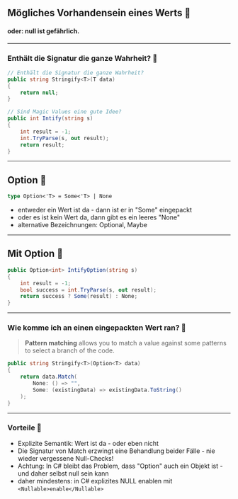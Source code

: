 ## Mögliches Vorhandensein eines Werts 🧑

#### oder: null ist gefährlich.

----

### Enthält die Signatur die ganze Wahrheit? 🧑

```csharp
// Enthält die Signatur die ganze Wahrheit?
public string Stringify<T>(T data)
{
    return null;
}
```

```csharp
// Sind Magic Values eine gute Idee?
public int Intify(string s)
{
    int result = -1;
    int.TryParse(s, out result);
    return result;
}
```

----

## Option 🧑

```fsharp
type Option<'T> = Some<'T> | None
```

- entweder ein Wert ist da - dann ist er in "Some" eingepackt
- oder es ist kein Wert da, dann gibt es ein leeres "None"
- alternative Bezeichnungen: Optional, Maybe

----

## Mit Option 🧑

```csharp
public Option<int> IntifyOption(string s)
{
    int result = -1;
    bool success = int.TryParse(s, out result);
    return success ? Some(result) : None;
}
```

----

### Wie komme ich an einen eingepackten Wert ran? 🧑

> **Pattern matching** allows you to match a value against some patterns to select a branch of the code.

```csharp
public string Stringify<T>(Option<T> data)
{
    return data.Match(
        None: () => "",
        Some: (existingData) => existingData.ToString()
    );
}
```

----

### Vorteile 🧑

- Explizite Semantik: Wert ist da - oder eben nicht
- Die Signatur von Match erzwingt eine Behandlung beider Fälle - nie wieder vergessene Null-Checks!
- Achtung: In C# bleibt das Problem, dass "Option" auch ein Objekt ist - und daher selbst null sein kann
- daher mindestens: in C# explizites NULL enablen mit `<Nullable>enable</Nullable>` 
